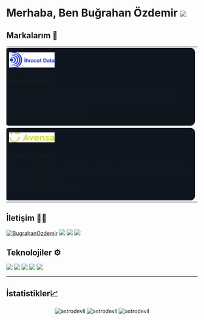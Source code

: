 # Merhaba, Ben **Buğrahan Özdemir** <img src="https://github.com/TheDudeThatCode/TheDudeThatCode/blob/master/Assets/Hi.gif?raw=true" width="29px">

## Markalarım 🌠

<table>
  <tr>
    <td align="left">
    <div style="background-color: #0F1620; padding: 12px; border-radius: 12px; margin-left: -12px;">
      <img src="./src/brands/ihracat-data-logo.png" width="120"/>
      <h3><strong>İhracat Data</strong>®</h3>
      <p>İhracat Data’nın sertifikalı veritabanında bulunan yurtiçi ve yurtdışı firmalar ile şirketinizi tüm dünyada tanıtın!
      </p>
      <p>İncele: <a href="https://ihracatdata.com" target="_blank">www.ihracatdata.com</a></p>
      </div>
  </td>
  <tr>
  <td>
  <div style="background-color: #0F1620; padding: 12px; border-radius: 12px; margin-left: -12px;">
      <img src="./src/brands/avensa-logo.png" width="120"/>
      <h3><strong>Avensa Dijital</strong>®</h3>
      <p>Firmanızın dijital dünyada ihtiyacı olan tüm çözümlerimiz ile işinizin her zaman destekçisiyiz.
      </p>
      <p>İncele: <a href="https://avensa.com.tr" target="_blank">www.avensa.com.tr</a></p>
      </div>
  </td>
  </tr>

  </tr>
</table>

## İletişim 👋🏼

<p align="left">  
  <a href="https://bugrahanozdemir.com" target="blank"><img src="https://img.icons8.com/color/48/null/internet--v1.png" alt="BugrahanOzdemir" height="35" width="35"/></a>
  <a href="https://www.instagram.com/testobugra/" target="blank"><img src="https://img.icons8.com/fluency/35/000000/instagram-new.png"/></a>
  <a href="https://twitter.com/bhanozdemir_" target="blank"><img src="https://img.icons8.com/color/35/000000/twitter--v2.png"/></a>
  <a href="https://www.linkedin.com/in/bugrahanozdemir/" target="blank"><img src="https://img.icons8.com/color/35/000000/linkedin.png"/></a>
</p>
    
## Teknolojiler ⚙️
<img src="https://img.icons8.com/color/48/000000/javascript--v1.png"/> <img src="https://img.icons8.com/color/48/null/react-native.png"/> <img src="https://img.icons8.com/fluency/48/000000/node-js.png"/> <img src="https://img.icons8.com/fluency/48/null/tailwind_css.png"/> <img src="https://img.icons8.com/color/48/000000/python--v1.png"/>
<hr>

<!-- ## My Experiences🙌🏼

- [GSSOC'21 Participant](https://github.com/Astrodevil/Astrodevil/blob/main/src/Certificate%20-%20Amitesh%20Anand.png): Contributed to some projects, mainly based on Web Development.
- [Hacktoberfest-2021](https://hacktoberfest.digitalocean.com/): Participated as maintainer.
- [MLH Hackathons](https://mlh.io/): Participated in [Local Hack Day: Build](https://organize.mlh.io/participants/events/6072-local-hack-day-build) and [Local Hack Day: Share](https://organize.mlh.io/participants/events/6430-local-hack-day-share).
- [GoogleCloudReady Facilitator Program](https://events.withgoogle.com/googlecloudready-facilitator-program/enrol-in-the-program/#content): Completed Labs and challenges in [Qwiklabs](https://www.qwiklabs.com/public_profiles/f3d65b58-4359-4795-96da-1241061ad207).

[<a href="https://www.mysql.com/" target="_blank"> <img src="https://raw.githubusercontent.com/devicons/devicon/master/icons/mysql/mysql-original-wordmark.svg" alt="mysql" width="40" height="40"/> </a>
<a href="https://www.cprogramming.com/" target="_blank"> <img src="https://raw.githubusercontent.com/devicons/devicon/master/icons/c/c-original.svg" alt="c" width="40" height="40"/> </a> <a href="https://www.python.org" target="_blank"> <img src="https://raw.githubusercontent.com/devicons/devicon/master/icons/python/python-original.svg" alt="python" width="40" height="40"/> </a>]:# -->

## İstatistikler📈

<p align="center">
<img width="40%" src="https://github-readme-stats.vercel.app/api/top-langs?username=BugrahanOzdemir&show_icons=true&theme=dracula&title_color=ff8000&text_color=ffffff&bg_color=6a6a6a&locale=en&layout=compact&hide_border=true" alt="astrodevil" /> 
<img width="48%" src="https://github-readme-stats.vercel.app/api?username=BugrahanOzdemir&show_icons=true&theme=dracula&title_color=ff8000&text_color=ffffff&bg_color=6a6a6a&locale=en&hide_border=true" alt="astrodevil" />
<img width="48%" src="https://github-readme-streak-stats.herokuapp.com/?user=BugrahanOzdemir&theme=highcontrast&hide_border=true" alt="astrodevil" />
</p>
